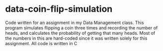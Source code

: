 # data-coin-flip-simulation
Code written for an assignment in my Data Management class. This program simulates flipping a coin three times and recording the number of heads, and calculates the probability of getting that many heads. Most of the numbers in this are hard-coded since it was written solely for this assignment.
All code is written in C

